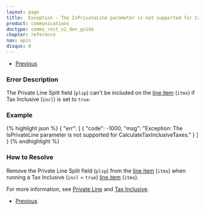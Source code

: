 ```yaml
---
layout: page
title:  Exception - The IsPrivateLine parameter is not supported for CalculateTaxInclusiveTaxes
product: communications
doctype: comms_rest_v2_dev_guide
chapter: reference
nav: apis
disqus: 0
---
```


<ul class="pager">
  <li class="previous"><a href="/communications/dev-guide_rest_v2/reference/calculate-tax-errors/"><i class="glyphicon glyphicon-chevron-left"></i>Previous</a></li>
</ul>

<h3>Error Description</h3>
The Private Line Split field (<code>plsp</code>) can't be included on the <a class="dev-guide-link" href="/communications/dev-guide_rest_v2/reference/line-item/">line item</a> (<code>itms</code>) if Tax Inclusive (<code>incl</code>) is set to <code>true</code>.

<h3>Example</h3>
{% highlight json %}
{
  "err": [
    {
      "code": -1000,
      "msg": "Exception: The IsPrivateLine parameter is not supported for CalculateTaxInclusiveTaxes."
    }
  ]
}
{% endhighlight %}

<h3>How to Resolve</h3>
Remove the Private Line Split field (<code>plsp</code>) from the <a class="dev-guide-link" href="/communications/dev-guide_rest_v2/reference/line-item/">line item</a> (<code>itms</code>) when running a Tax Inclusive (<code>incl</code> = <code>true</code>) <a class="dev-guide-link" href="/communications/dev-guide_rest_v2/reference/line-item/">line item</a> (<code>itms</code>).

For more information, see <a class="dev-guide-link" href="/communications/dev-guide_rest_v2/customizing-transactions/sample-transactions/private-line/">Private Line</a> and <a class="dev-guide-link" href="/communications/dev-guide_rest_v2/customizing-transactions/sample-transactions/tax-inclusive/">Tax Inclusive</a>.

<ul class="pager">
  <li class="previous"><a href="/communications/dev-guide_rest_v2/reference/calculate-tax-errors/"><i class="glyphicon glyphicon-chevron-left"></i>Previous</a></li>
</ul>